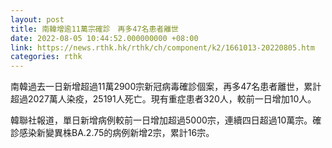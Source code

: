 ```yaml
---
layout: post
title: 南韓增逾11萬宗確診　再多47名患者離世
date: 2022-08-05 10:44:52.000000000 +08:00
link: https://news.rthk.hk/rthk/ch/component/k2/1661013-20220805.htm
categories: rthk
---
```


南韓過去一日新增超過11萬2900宗新冠病毒確診個案，再多47名患者離世，累計超過2027萬人染疫，25191人死亡。現有重症患者320人，較前一日增加10人。

韓聯社報道，單日新增病例較前一日增加超過5000宗，連續四日超過10萬宗。確診感染新變異株BA.2.75的病例新增2宗，累計16宗。
